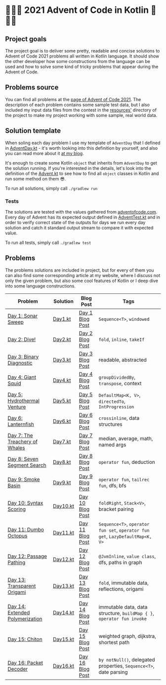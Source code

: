 # 🎄🎁🎅 2021 Advent of Code in Kotlin 🎅🎁🎄

## Project goals

The project goal is to deliver some pretty, readable and concise solutions to Advent of Code 2021 problems all written
in Kotlin language. It should show the other developer how some constructions from the language can be used and how to
solve some kind of tricky problems that appear during the Advent of Code.

## Problems source

You can find all problems at the [page of Advent of Code 2021](https://adventofcode.com/2021). The description of each
problem contains some sample test data, but I also included my input data files from the contest in
the [resources'](./src/main/resources/input) directory of the project to make my project working with some sample, real
world data.

## Solution template

When soling each day problem I use my template of `AdventDay` that I defined
in [AdventDay.kt](./src/main/kotlin/AdventDay.kt) - it's worth looking into this definition by yourself, and also you
can read more about it [at my blog](https://kotlin-dev.ml/post/advent-of-code-2020-0/).

It's enough to create some Kotlin `object` that inherits from `AdventDay` to get the solution running. If you're
interested in the details, let's look into the definition of the [Advent.kt](./src/main/kotlin/Advent.kt)
to see how to find all `object` classes in Kotlin and run some method on them 😎.

To run all solutions, simply call `./gradlew run`

### Tests

The solutions are tested with the values gathered from [adventofcode.com](https://adventofcode.com/2021). Every day of
Advent has its expected output defined in [AdventTest.kt](./src/test/kotlin/AdventTest.kt) and in order to
verify correct state of the outputs for days we run every day solution and catch it standard output stream
to compare it with expected value.

To run all tests, simply call `./gradlew test`

## Problems

The problems solutions are included in project, but for every of them you can also find some corresponding article at my
website, where I discuss not only the given problem, but also some cool features of Kotlin or I deep dive into some
language constructions.

| Problem            | Solution | Blog Post       | Tags |
|--------------------|----------|-----------------|------|
| [Day 1: Sonar Sweep](https://adventofcode.com/2021/day/1) | [Day1.kt](./src/main/kotlin/Day1.kt)  | [Day 1 Blog Post](https://kotlin-dev.ml/post/advent-of-code-2021-1/) | `Sequence<T>`, `windowed`     |
| [Day 2: Dive!](https://adventofcode.com/2021/day/2)       | [Day2.kt](./src/main/kotlin/Day2.kt)  | [Day 2 Blog Post](https://kotlin-dev.ml/post/advent-of-code-2021-2/) | `fold`, `inline`, `takeIf`     |
| [Day 3: Binary Diagnostic](https://adventofcode.com/2021/day/3) | [Day3.kt](./src/main/kotlin/Day3.kt)  | [Day 3 Blog Post](https://kotlin-dev.ml/post/advent-of-code-2021-3/) | readable, abstracted   |
| [Day 4: Giant Squid](https://adventofcode.com/2021/day/4) | [Day4.kt](./src/main/kotlin/Day4.kt)  | [Day 4 Blog Post](https://kotlin-dev.ml/post/advent-of-code-2021-4/) | `groupDividedBy`, `transpose`, context    |
| [Day 5: Hydrothermal Venture](https://adventofcode.com/2021/day/5) | [Day5.kt](./src/main/kotlin/Day5.kt)  | [Day 5 Blog Post](https://kotlin-dev.ml/post/advent-of-code-2021-5/) | `DefaultMap<K, V>`, `directedTo`, `IntProgression`     |
| [Day 6: Lanternfish](https://adventofcode.com/2021/day/6) | [Day6.kt](./src/main/kotlin/Day6.kt)  | [Day 6 Blog Post](https://kotlin-dev.ml/post/advent-of-code-2021-6/) | `crossinline`, data structures   |
| [Day 7: The Treachery of Whales](https://adventofcode.com/2021/day/7) | [Day7.kt](./src/main/kotlin/Day7.kt)  | [Day 7 Blog Post](https://kotlin-dev.ml/post/advent-of-code-2021-7/) | median, average, math, named args    |
| [Day 8: Seven Segment Search](https://adventofcode.com/2021/day/8) | [Day8.kt](./src/main/kotlin/Day8.kt)  | [Day 8 Blog Post](https://kotlin-dev.ml/post/advent-of-code-2021-8/) | `operator fun`, deduction     |
| [Day 9: Smoke Basin](https://adventofcode.com/2021/day/9) | [Day9.kt](./src/main/kotlin/Day9.kt)  | [Day 9 Blog Post](https://kotlin-dev.ml/post/advent-of-code-2021-9/) | `operator fun`, `tailrec fun`, dfs, bfs  |
| [Day 10: Syntax Scoring](https://adventofcode.com/2021/day/10) | [Day10.kt](./src/main/kotlin/Day10.kt)  | [Day 10 Blog Post](https://kotlin-dev.ml/post/advent-of-code-2021-10/) | `foldRight`, `Stack<V>`, bracket pairing  |
| [Day 11: Dumbo Octopus](https://adventofcode.com/2021/day/11) | [Day11.kt](./src/main/kotlin/Day11.kt)  | [Day 11 Blog Post](https://kotlin-dev.ml/post/advent-of-code-2021-11/) | `Sequence<T>`, `operator fun set`, `operator fun get`, `LazyDefaultMap<K, V>`  |
| [Day 12: Passage Pathing](https://adventofcode.com/2021/day/12) | [Day12.kt](./src/main/kotlin/Day12.kt)  | [Day 12 Blog Post](https://kotlin-dev.ml/post/advent-of-code-2021-12/) | `@JvmInline`, `value class`, dfs, paths in graph  |
| [Day 13: Transparent Origami](https://adventofcode.com/2021/day/13) | [Day13.kt](./src/main/kotlin/Day13.kt)  | [Day 13 Blog Post](https://kotlin-dev.ml/post/advent-of-code-2021-13/) | `fold`, immutable data, reflections, origami  |
| [Day 14: Extended Polymerization](https://adventofcode.com/2021/day/14) | [Day14.kt](./src/main/kotlin/Day14.kt)  | [Day 14 Blog Post](https://kotlin-dev.ml/post/advent-of-code-2021-14/) | immutable data, data structure, `buildMap { }`, `operator fun invoke`  |
| [Day 15: Chiton](https://adventofcode.com/2021/day/15) | [Day15.kt](./src/main/kotlin/Day15.kt)  | [Day 15 Blog Post](https://kotlin-dev.ml/post/advent-of-code-2021-15/) | weighted graph, dijkstra, shortest path  |
| [Day 16: Packet Decoder](https://adventofcode.com/2021/day/16) | [Day16.kt](./src/main/kotlin/Day16.kt)  | [Day 16 Blog Post](https://kotlin-dev.ml/post/advent-of-code-2021-16/) | `by notNull()`, delegated properties, `Sequence<T>`, date parsing  |
